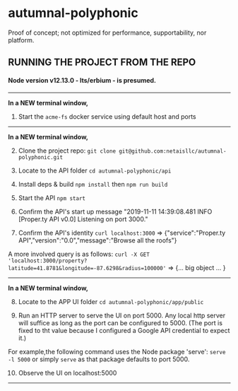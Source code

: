# autumnal-polyphonic
Proof of concept; not optimized for performance, supportability, nor platform.

## RUNNING THE PROJECT FROM THE REPO

#### Node version v12.13.0 - lts/erbium - is presumed.

-------------------------

**In a NEW terminal window,**

1. Start the `acme-fs` docker service using default host and ports

-------------------------

**In a NEW terminal window,**

2. Clone the project repo: 
`git clone git@github.com:netaisllc/autumnal-polyphonic.git`

3. Locate to the API folder
`cd autumnal-polyphonic/api`

4. Install deps & build
`npm install` then `npm run build`

5. Start the API
`npm start`

6. Confirm the API's start up message
"2019-11-11 14:39:08.481 INFO  [Proper.ty API v0.0] Listening on port 3000."

7. Confirm the API's identity 
`curl localhost:3000`
=> {"service":"Proper.ty API","version":"0.0","message":"Browse all the roofs"}

A more involved query is as follows:
`curl -X GET 'localhost:3000/property?latitude=41.8781&longitude=-87.6298&radius=100000'`
=> {... big object ... }

-------------------------

**In a NEW terminal window,**

8. Locate to the APP UI folder
`cd autumnal-polyphonic/app/public`

9. Run an HTTP server to serve the UI on port 5000.
Any local http server will suffice as long as the port can be configured to 5000.
(The port is fixed to tht value because I configured a Google API credential to expect it.)

For example,the following command uses the Node package 'serve':
`serve -l 5000`  or simply `serve` as that package defaults to port 5000.

10. Observe the UI on localhost:5000

-------------------------
